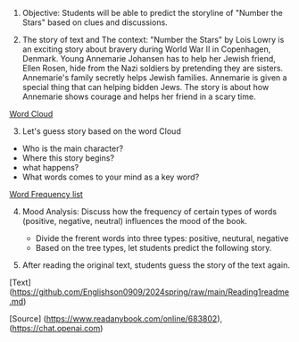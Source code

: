 
1. Objective: Students will be able to predict the storyline of "Number the Stars" based on clues and discussions.
   
2. The story of text and The context: 
"Number the Stars" by Lois Lowry is an exciting story about bravery during World War II in Copenhagen, Denmark. Young Annemarie Johansen has to help her Jewish friend, Ellen Rosen, hide from the Nazi soldiers by pretending they are sisters. Annemarie's family secretly helps Jewish families. Annemarie is given a special thing that can helping bidden Jews. The story is about how Annemarie shows courage and helps her friend in a scary time.

[Word Cloud](https://github.com/Englishson0909/2024spring/raw/main/wordcloud.png)

3. Let's guess story based on the word Cloud
  - Who is the main character?
  - Where this story begins?
  - what happens?
  - What words comes to your mind as a key word?

    
  [Word Frequency list](https://github.com/Englishson0909/2024spring/raw/main/HFwords.csv)
    
4. Mood Analysis: Discuss how the frequency of certain types of words (positive, negative, neutral) influences the mood of the book.
   - Divide the frerent words into three types: positive, neutural, negative
   - Based on the tree types, let students predict the following story. 

5. After reading the original text, students guess the story of the text again. 

[Text] (https://github.com/Englishson0909/2024spring/raw/main/Reading1readme.md)


[Source] (https://www.readanybook.com/online/683802), (https://chat.openai.com) 


